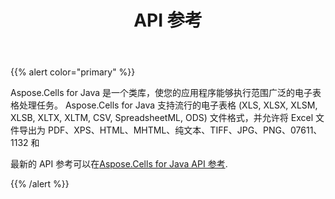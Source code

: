 ﻿---
title: API 参考
type: docs
weight: 30
url: /zh/java/api-reference/
---
{{% alert color="primary" %}} 

Aspose.Cells for Java 是一个类库，使您的应用程序能够执行范围广泛的电子表格处理任务。 Aspose.Cells for Java 支持流行的电子表格 (XLS, XLSX, XLSM, XLSB, XLTX, XLTM, CSV, SpreadsheetML, ODS) 文件格式，并允许将 Excel 文件导出为 PDF、XPS、HTML、MHTML、纯文本、TIFF、JPG、PNG、07611、1132 和

最新的 API 参考可以在[Aspose.Cells for Java API 参考](https://reference.aspose.com/cells/java).

{{% /alert %}}
